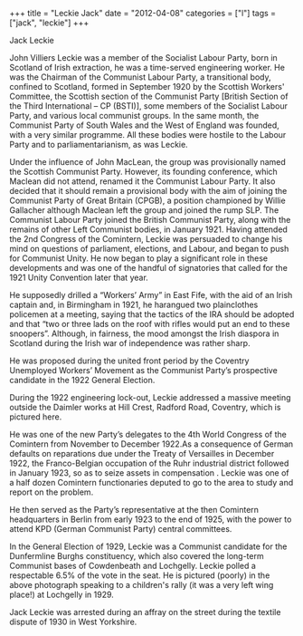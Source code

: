 +++
title = "Leckie Jack"
date = "2012-04-08"
categories = ["l"]
tags = ["jack", "leckie"]
+++

Jack Leckie

John Villiers Leckie was a member of the Socialist Labour Party, born in Scotland of Irish extraction, he was a time-served engineering worker. He was the Chairman of the Communist Labour Party, a transitional body, confined to Scotland, formed in September 1920 by the Scottish Workers' Committee, the Scottish section of the Communist Party \[British Section of the Third International – CP (BSTI)\], some members of the Socialist Labour Party, and various local communist groups. In the same month, the Communist Party of South Wales and the West of England was founded, with a very similar programme. All these bodies were hostile to the Labour Party and to parliamentarianism, as was Leckie.

Under the influence of John MacLean, the group was provisionally named the Scottish Communist Party. However, its founding conference, which Maclean did not attend, renamed it the Communist Labour Party. It also decided that it should remain a provisional body with the aim of joining the Communist Party of Great Britain (CPGB), a position championed by Willie Gallacher although Maclean left the group and joined the rump SLP. The Communist Labour Party joined the British Communist Party, along with the remains of other Left Communist bodies, in January 1921. Having attended the 2nd Congress of the Comintern, Leckie was persuaded to change his mind on questions of parliament, elections, and Labour, and began to push for Communist Unity. He now began to play a significant role in these developments and was one of the handful of signatories that called for the 1921 Unity Convention later that year.

He supposedly drilled a “Workers’ Army” in East Fife, with the aid of an Irish captain and, in Birmingham in 1921, he harangued two plainclothes policemen at a meeting, saying that the tactics of the IRA should be adopted and that “two or three lads on the roof with rifles would put an end to these snoopers”. Although, in fairness, the mood amongst the Irish diaspora in Scotland during the Irish war of independence was rather sharp.   

He was proposed during the united front period by the Coventry Unemployed Workers’ Movement as the Communist Party’s prospective candidate in the 1922 General Election.

During the 1922 engineering lock-out, Leckie addressed a massive meeting outside the Daimler works at Hill Crest, Radford Road, Coventry, which is pictured here. 

He was one of the new Party’s delegates to the 4th World Congress of the Comintern from November to December 1922.As a consequence of German defaults on reparations due under the Treaty of Versailles in December 1922, the Franco-Belgian occupation of the Ruhr industrial district followed in January 1923, so as to seize assets in compensation . Leckie was one of a half dozen Comintern functionaries deputed to go to the area to study and report on the problem.

He then served as the Party’s representative at the then Comintern headquarters in Berlin from early 1923 to the end of 1925, with the power to attend KPD (German Communist Party) central committees.

In the General Election of 1929, Leckie was a Communist candidate for the Dunfermline Burghs constituency, which also covered the long-term Communist bases of Cowdenbeath and Lochgelly. Leckie polled a respectable 6.5% of the vote in the seat. He is pictured (poorly) in the above photograph speaking to a children's rally (it was a very left wing place!) at Lochgelly in 1929.

Jack Leckie was arrested during an affray on the street during the textile dispute of 1930 in West Yorkshire.
